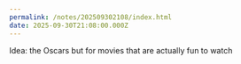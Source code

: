 ```yaml
---
permalink: /notes/202509302108/index.html
date: 2025-09-30T21:08:00.000Z
---
```


Idea: the Oscars but for movies that are actually fun to watch